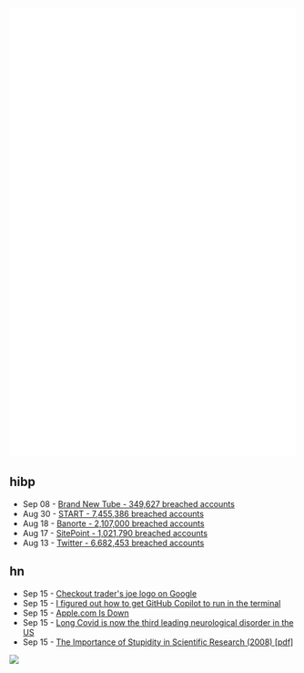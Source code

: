 ![Metrics](https://raw.githubusercontent.com/phixion/phixion/master/metrics.svg)

## hibp

<!--
for https://github.com/phixion/phixion/blob/main/.github/workflows/feeds.yml
-->
<!--START_SECTION:haveibeenpwnd-->
- Sep 08 - [Brand New Tube - 349,627 breached accounts](https://haveibeenpwned.com/PwnedWebsites#BrandNewTube)
- Aug 30 - [START - 7,455,386 breached accounts](https://haveibeenpwned.com/PwnedWebsites#Start)
- Aug 18 - [Banorte - 2,107,000 breached accounts](https://haveibeenpwned.com/PwnedWebsites#Banorte)
- Aug 17 - [SitePoint - 1,021,790 breached accounts](https://haveibeenpwned.com/PwnedWebsites#SitePoint)
- Aug 13 - [Twitter - 6,682,453 breached accounts](https://haveibeenpwned.com/PwnedWebsites#Twitter)
<!--END_SECTION:haveibeenpwnd-->

## hn

<!--
for https://github.com/phixion/phixion/blob/main/.github/workflows/feeds.yml
-->
<!--START_SECTION:hn-->
- Sep 15 - [Checkout trader's joe logo on Google](https://www.google.com/search?q=trader+joe)
- Sep 15 - [I figured out how to get GitHub Copilot to run in the terminal](https://github.com/maxwell-bland/copilot-in-the-terminal)
- Sep 15 - [Apple.com Is Down](https://www.apple.com/)
- Sep 15 - [Long Covid is now the third leading neurological disorder in the US](https://www.chicagomag.com/chicago-magazine/october-2022/the-long-haul/)
- Sep 15 - [The Importance of Stupidity in Scientific Research (2008) [pdf]](https://web.stanford.edu/~fukamit/schwartz-2008.pdf)
<!--END_SECTION:hn-->

<!--
for https://yhype.me
-->
![](https://hit.yhype.me/github/profile?user_id=13013670)

